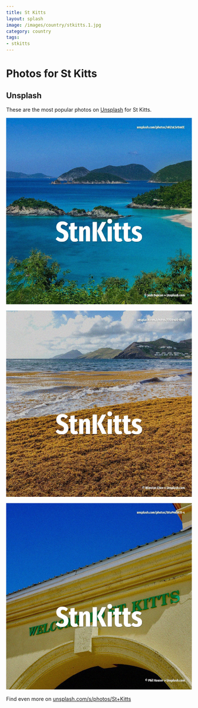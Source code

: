 ```yaml
---
title: St Kitts
layout: splash
image: /images/country/stkitts.1.jpg
category: country
tags:
- stkitts
---
```

# Photos for St Kitts

## Unsplash

These are the most popular photos on [Unsplash](https://unsplash.com) for St Kitts.

![St Kitts](/images/country/stkitts.1.jpg)

![St Kitts](/images/country/stkitts.2.jpg)

![St Kitts](/images/country/stkitts.3.jpg)

Find even more on [unsplash.com/s/photos/St+Kitts](https://unsplash.com/s/photos/St+Kitts)